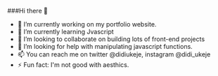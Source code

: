 ###Hi there 👋

- 🔭 I’m currently working on my portfolio website.
- 🌱 I’m currently learning Jvascript
- 👯 I’m looking to collaborate on building lots of front-end projects
- 🤔 I’m looking for help with manipulating javascript functions.
- 📫 You can reach me on twitter @didiukeje, instagram @didi_ukeje
- ⚡ Fun fact: I'm not good with aesthics.

